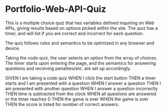 # Portfolio-Web-API-Quiz
This is a multiple choice quiz that has variables defined inquiring on Web APIs, giving results based on options picked within the site. The quiz has a timer, and will list if you are correct and incorrect for each question. 

The quiz follows rules and semantics to be optimized in any browser and device.

Taking the code quiz, the user selects an option from the array of choices. The timer starts upon entering the page, and the semantics for answering questions and receiving penalties/etc. are set up accordingly.

GIVEN I am taking a code quiz
WHEN I click the start button
THEN a timer starts and I am presented with a question
WHEN I answer a question
THEN I am presented with another question
WHEN I answer a question incorrectly
THEN time is subtracted from the clock
WHEN all questions are answered or the timer reaches 0
THEN the game is over
WHEN the game is over
THEN the score is listed for number of correct answers.
